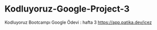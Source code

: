 # Kodluyoruz-Google-Project-3
Kodluyoruz Bootcampı Google Ödevi : hafta 3
https://app.patika.dev/icez
